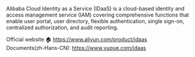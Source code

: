 Alibaba Cloud Identity as a Service (IDaaS) is a cloud-based identity and access management service (IAM) covering comprehensive functions that enable user portal, user directory, flexible authentication, single sign-on, centralized authorization, and audit reporting.

Official website 🏠 https://www.aliyun.com/product/idaas <br>
Documents(zh-Hans-CN): https://www.yuque.com/idaas
